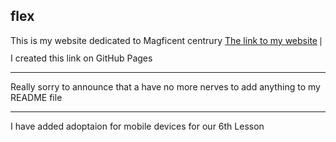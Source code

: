## flex
This is my website  dedicated to Magficent centrury 
[The link to my website](https://vikamnv.github.io/HW6/) 𑗅 I created this link on GitHub Pages
_________________ 
Really sorry to announce that a have no more nerves to add anything to my README file
_______
I have added adoptaion for mobile devices for our 6th Lesson
